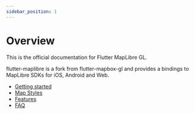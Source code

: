 ```yaml
---
sidebar_position: 1
---
```


# Overview

This is the official documentation for Flutter MapLibre GL. 

flutter-maplibre is a fork from flutter-mapbox-gl and provides a bindings to 
MapLibre SDKs for iOS, Android and Web.

- [Getting started](getting-started/add-dependency)
- [Map Styles](map-styles)
- [Features](category/features)
- [FAQ](faq)